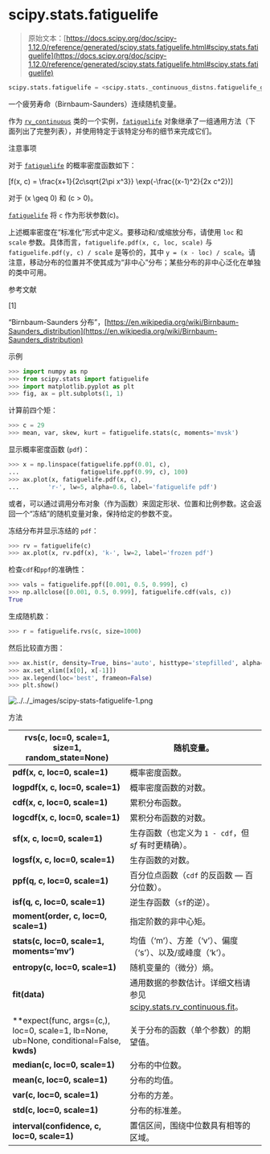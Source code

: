 # scipy.stats.fatiguelife

> 原始文本：[https://docs.scipy.org/doc/scipy-1.12.0/reference/generated/scipy.stats.fatiguelife.html#scipy.stats.fatiguelife](https://docs.scipy.org/doc/scipy-1.12.0/reference/generated/scipy.stats.fatiguelife.html#scipy.stats.fatiguelife)

```py
scipy.stats.fatiguelife = <scipy.stats._continuous_distns.fatiguelife_gen object>
```

一个疲劳寿命（Birnbaum-Saunders）连续随机变量。

作为 [`rv_continuous`](scipy.stats.rv_continuous.html#scipy.stats.rv_continuous "scipy.stats.rv_continuous") 类的一个实例，[`fatiguelife`](#scipy.stats.fatiguelife "scipy.stats.fatiguelife") 对象继承了一组通用方法（下面列出了完整列表），并使用特定于该特定分布的细节来完成它们。

注意事项

对于 [`fatiguelife`](#scipy.stats.fatiguelife "scipy.stats.fatiguelife") 的概率密度函数如下：

\[f(x, c) = \frac{x+1}{2c\sqrt{2\pi x^3}} \exp(-\frac{(x-1)^2}{2x c^2})\]

对于 \(x \geq 0\) 和 \(c > 0\)。

[`fatiguelife`](#scipy.stats.fatiguelife "scipy.stats.fatiguelife") 将 `c` 作为形状参数\(c\)。

上述概率密度在“标准化”形式中定义。要移动和/或缩放分布，请使用 `loc` 和 `scale` 参数。具体而言，`fatiguelife.pdf(x, c, loc, scale)` 与 `fatiguelife.pdf(y, c) / scale` 是等价的，其中 `y = (x - loc) / scale`。请注意，移动分布的位置并不使其成为“非中心”分布；某些分布的非中心泛化在单独的类中可用。

参考文献

[1]

“Birnbaum-Saunders 分布”，[https://en.wikipedia.org/wiki/Birnbaum-Saunders_distribution](https://en.wikipedia.org/wiki/Birnbaum-Saunders_distribution)

示例

```py
>>> import numpy as np
>>> from scipy.stats import fatiguelife
>>> import matplotlib.pyplot as plt
>>> fig, ax = plt.subplots(1, 1) 
```

计算前四个矩：

```py
>>> c = 29
>>> mean, var, skew, kurt = fatiguelife.stats(c, moments='mvsk') 
```

显示概率密度函数 (`pdf`)：

```py
>>> x = np.linspace(fatiguelife.ppf(0.01, c),
...                 fatiguelife.ppf(0.99, c), 100)
>>> ax.plot(x, fatiguelife.pdf(x, c),
...        'r-', lw=5, alpha=0.6, label='fatiguelife pdf') 
```

或者，可以通过调用分布对象（作为函数）来固定形状、位置和比例参数。这会返回一个“冻结”的随机变量对象，保持给定的参数不变。

冻结分布并显示冻结的 `pdf`：

```py
>>> rv = fatiguelife(c)
>>> ax.plot(x, rv.pdf(x), 'k-', lw=2, label='frozen pdf') 
```

检查`cdf`和`ppf`的准确性：

```py
>>> vals = fatiguelife.ppf([0.001, 0.5, 0.999], c)
>>> np.allclose([0.001, 0.5, 0.999], fatiguelife.cdf(vals, c))
True 
```

生成随机数：

```py
>>> r = fatiguelife.rvs(c, size=1000) 
```

然后比较直方图：

```py
>>> ax.hist(r, density=True, bins='auto', histtype='stepfilled', alpha=0.2)
>>> ax.set_xlim([x[0], x[-1]])
>>> ax.legend(loc='best', frameon=False)
>>> plt.show() 
```

![../../_images/scipy-stats-fatiguelife-1.png](../Images/9d3787f497b2a9a525d16a6e7b294530.png)

方法

| **rvs(c, loc=0, scale=1, size=1, random_state=None)** | 随机变量。 |
| --- | --- |
| **pdf(x, c, loc=0, scale=1)** | 概率密度函数。 |
| **logpdf(x, c, loc=0, scale=1)** | 概率密度函数的对数。 |
| **cdf(x, c, loc=0, scale=1)** | 累积分布函数。 |
| **logcdf(x, c, loc=0, scale=1)** | 累积分布函数的对数。 |
| **sf(x, c, loc=0, scale=1)** | 生存函数（也定义为 `1 - cdf`，但 *sf* 有时更精确）。 |
| **logsf(x, c, loc=0, scale=1)** | 生存函数的对数。 |
| **ppf(q, c, loc=0, scale=1)** | 百分位点函数（`cdf` 的反函数 — 百分位数）。 |
| **isf(q, c, loc=0, scale=1)** | 逆生存函数（`sf`的逆）。 |
| **moment(order, c, loc=0, scale=1)** | 指定阶数的非中心矩。 |
| **stats(c, loc=0, scale=1, moments=’mv’)** | 均值（‘m’）、方差（‘v’）、偏度（‘s’）、以及/或峰度（‘k’）。 |
| **entropy(c, loc=0, scale=1)** | 随机变量的（微分）熵。 |
| **fit(data)** | 通用数据的参数估计。详细文档请参见 [scipy.stats.rv_continuous.fit](https://docs.scipy.org/doc/scipy/reference/generated/scipy.stats.rv_continuous.fit.html#scipy.stats.rv_continuous.fit)。 |
| **expect(func, args=(c,), loc=0, scale=1, lb=None, ub=None, conditional=False, **kwds)** | 关于分布的函数（单个参数）的期望值。 |
| **median(c, loc=0, scale=1)** | 分布的中位数。 |
| **mean(c, loc=0, scale=1)** | 分布的均值。 |
| **var(c, loc=0, scale=1)** | 分布的方差。 |
| **std(c, loc=0, scale=1)** | 分布的标准差。 |
| **interval(confidence, c, loc=0, scale=1)** | 置信区间，围绕中位数具有相等的区域。 |
